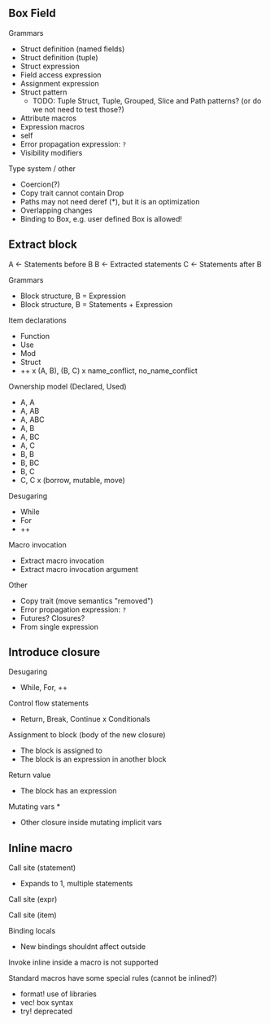 ## Box Field

Grammars
* Struct definition (named fields)
* Struct definition (tuple)
* Struct expression 
* Field access expression
* Assignment expression
* Struct pattern
  * TODO: Tuple Struct, Tuple, Grouped, Slice and Path patterns? (or do we not need to test those?)
* Attribute macros
* Expression macros
* self
* Error propagation expression: `?`
* Visibility modifiers

Type system / other
* Coercion(?)
* Copy trait cannot contain Drop
* Paths may not need deref (*), but it is an optimization
* Overlapping changes
* Binding to Box, e.g. user defined Box<T> is allowed!

## Extract block

A <- Statements before B
B <- Extracted statements 
C <- Statements after B 

Grammars
* Block structure, B = Expression
* Block structure, B = Statements + Expression

Item declarations
* Function
* Use
* Mod
* Struct
* ++
x (A, B), (B, C)
x name_conflict, no_name_conflict

Ownership model (Declared, Used)
* A, A
* A, AB
* A, ABC
* A, B
* A, BC
* A, C
* B, B
* B, BC
* B, C
* C, C
x (borrow, mutable, move)

Desugaring
* While
* For
* ++

Macro invocation
* Extract macro invocation
* Extract macro invocation argument

Other
* Copy trait (move semantics "removed")
* Error propagation expression: `?`
* Futures? Closures?
* From single expression

## Introduce closure
Desugaring
* While, For, ++

Control flow statements
* Return, Break, Continue
x Conditionals

Assignment to block (body of the new closure)
* The block is assigned to
* The block is an expression in another block

Return value
* The block has an expression

Mutating vars
* 
* Other closure inside mutating implicit vars

## Inline macro
Call site (statement)
- Expands to 1, multiple statements

Call site (expr)

Call site (item)

Binding locals
- New bindings shouldnt affect outside

Invoke inline inside a macro is not supported

Standard macros have some special rules (cannot be inlined?)
- format! use of libraries
- vec! box syntax
- try! deprecated